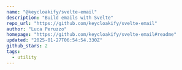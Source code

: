 ```yaml
---
name: "@keycloakify/svelte-email"
description: "Build emails with Svelte"
repo_url: "https://github.com/keycloakify/svelte-email"
author: "Luca Peruzzo"
homepage: "https://github.com/keycloakify/svelte-email#readme"
updated: "2025-01-27T06:54:54.330Z"
github_stars: 2
tags: 
  - utility
---
```

